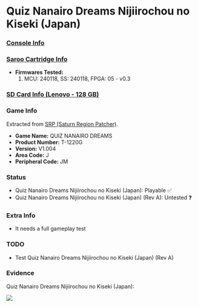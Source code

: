 # Quiz Nanairo Dreams Nijiirochou no Kiseki (Japan)

### [Console Info](../../../../../Info/Consoles/VA13/README.md)

### [Saroo Cartridge Info](../../../../../Info/Cartridges/RetroGameParadiseStore/1.32F/README.md)

- <b>Firmwares Tested:</b>
  1. MCU: 240118, SS: 240118, FPGA: 05 - v0.3

### [SD Card Info (Lenovo - 128 GB)](../../../../../Info/SdCards/Lenovo/128GB/fat32/README.md)

### Game Info

Extracted from [SRP (Saturn Region Patcher)](https://segaxtreme.net/resources/saturn-region-patcher.81/download).

- <b>Game Name:</b> QUIZ NANAIRO DREAMS
- <b>Product Number:</b> T-1220G
- <b>Version:</b> V1.004
- <b>Area Code:</b> J
- <b>Peripheral Code:</b> JM

### Status

- Quiz Nanairo Dreams Nijiirochou no Kiseki (Japan): Playable :white_check_mark:
- Quiz Nanairo Dreams Nijiirochou no Kiseki (Japan) (Rev A): Untested :question:

### Extra Info

- It needs a full gameplay test

### TODO

- Test Quiz Nanairo Dreams Nijiirochou no Kiseki (Japan) (Rev A)

### Evidence

Quiz Nanairo Dreams Nijiirochou no Kiseki (Japan):

[![](https://img.youtube.com/vi/YgbM9KPl2OE/0.jpg)](https://www.youtube.com/watch?v=YgbM9KPl2OE)
